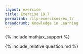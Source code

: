 ```yaml
---
layout: exercise
title: Exercise 19.7
permalink: /ilp-exercises/ex_7/
breadcrumb: Knowledge in Learning
---
```


{% include mathjax_support %}

<div><i class="arrow-up loader" data-chapter="ilp-exercises" data-exercise="ex_7" data-rating="0"></i></div>
{% include_relative question.md %}
